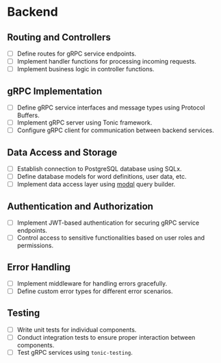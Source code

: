 # Backend

## Routing and Controllers

- [ ] Define routes for gRPC service endpoints.
- [ ] Implement handler functions for processing incoming requests.
- [ ] Implement business logic in controller functions.

## gRPC Implementation

- [ ] Define gRPC service interfaces and message types using Protocol Buffers.
- [ ] Implement gRPC server using Tonic framework.
- [ ] Configure gRPC client for communication between backend services.

## Data Access and Storage

- [ ] Establish connection to PostgreSQL database using SQLx.
- [ ] Define database models for word definitions, user data, etc.
- [ ] Implement data access layer using [modql](https://github.com/jeremychone/rust-modql) query builder.

## Authentication and Authorization

- [ ] Implement JWT-based authentication for securing gRPC service endpoints.
- [ ] Control access to sensitive functionalities based on user roles and permissions.

## Error Handling

- [ ] Implement middleware for handling errors gracefully.
- [ ] Define custom error types for different error scenarios.

## Testing

- [ ] Write unit tests for individual components.
- [ ] Conduct integration tests to ensure proper interaction between components.
- [ ] Test gRPC services using `tonic-testing`.
